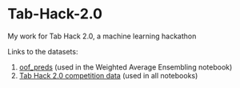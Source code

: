 # Tab-Hack-2.0
My work for Tab Hack 2.0, a machine learning hackathon

Links to the datasets:
1. [oof_preds](https://www.kaggle.com/datasets/varunnagpalspyz/oof-preds)  (used in the Weighted Average Ensembling notebook)
2. [Tab Hack 2.0 competition data](https://www.kaggle.com/competitions/tab-hack-20/data) (used in all notebooks)
